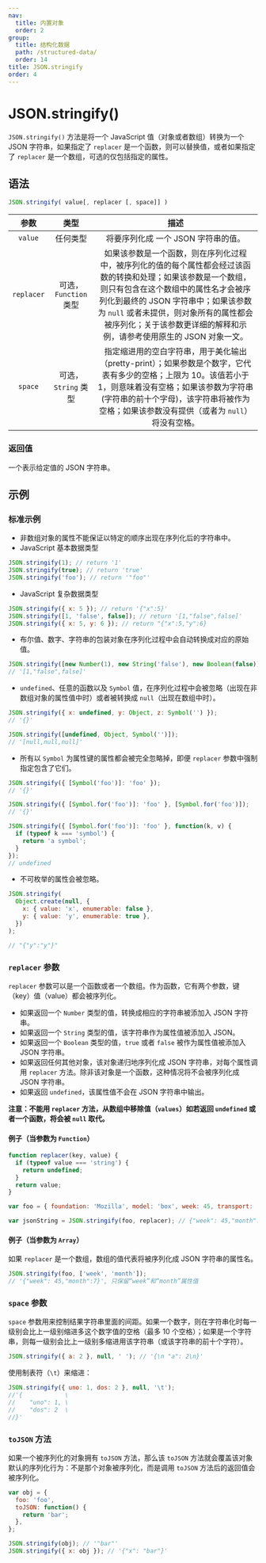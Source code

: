 ```yaml
---
nav:
  title: 内置对象
  order: 2
group:
  title: 结构化数据
  path: /structured-data/
  order: 14
title: JSON.stringify
order: 4
---
```


# JSON.stringify()

`JSON.stringify()` 方法是将一个 JavaScript 值（对象或者数组）转换为一个 JSON 字符串，如果指定了 `replacer` 是一个函数，则可以替换值，或者如果指定了 `replacer` 是一个数组，可选的仅包括指定的属性。

## 语法

```js
JSON.stringify( value[, replacer [, space]] )
```

|    参数    |         类型          |                                                                                                                                                      描述                                                                                                                                                      |
| :--------: | :-------------------: | :------------------------------------------------------------------------------------------------------------------------------------------------------------------------------------------------------------------------------------------------------------------------------------------------------------: |
|  `value`   |       任何类型        |                                                                                                                                      将要序列化成 一个 JSON 字符串的值。                                                                                                                                       |
| `replacer` | 可选，`Function` 类型 | 如果该参数是一个函数，则在序列化过程中，被序列化的值的每个属性都会经过该函数的转换和处理；如果该参数是一个数组，则只有包含在这个数组中的属性名才会被序列化到最终的 JSON 字符串中；如果该参数为 `null` 或者未提供，则对象所有的属性都会被序列化；关于该参数更详细的解释和示例，请参考使用原生的 JSON 对象一文。 |
|  `space`   |  可选，`String` 类型  |                              指定缩进用的空白字符串，用于美化输出（pretty-print）；如果参数是个数字，它代表有多少的空格；上限为 10。该值若小于 1，则意味着没有空格；如果该参数为字符串(字符串的前十个字母)，该字符串将被作为空格；如果该参数没有提供（或者为 `null`）将没有空格。                              |

### 返回值

一个表示给定值的 JSON 字符串。

## 示例

### 标准示例

- 非数组对象的属性不能保证以特定的顺序出现在序列化后的字符串中。
- JavaScript 基本数据类型

```js
JSON.stringify(1); // return '1'
JSON.stringify(true); // return 'true'
JSON.stringify('foo'); // return '"foo"'
```

- JavaScript 复杂数据类型

```js
JSON.stringify({ x: 5 }); // return '{"x":5}'
JSON.stringify([1, 'false', false]); // return '[1,"false",false]'
JSON.stringify({ x: 5, y: 6 }); // return "{"x":5,"y":6}
```

- 布尔值、数字、字符串的包装对象在序列化过程中会自动转换成对应的原始值。

```js
JSON.stringify([new Number(1), new String('false'), new Boolean(false)]);
// '[1,"false",false]'
```

- `undefined`、任意的函数以及 `Symbol` 值，在序列化过程中会被忽略（出现在非数组对象的属性值中时）或者被转换成 `null`（出现在数组中时）。

```js
JSON.stringify({ x: undefined, y: Object, z: Symbol('') });
// '{}'

JSON.stringify([undefined, Object, Symbol('')]);
// '[null,null,null]'
```

- 所有以 `Symbol` 为属性键的属性都会被完全忽略掉，即便 `replacer` 参数中强制指定包含了它们。

```js
JSON.stringify({ [Symbol('foo')]: 'foo' });
// '{}'

JSON.stringify({ [Symbol.for('foo')]: 'foo' }, [Symbol.for('foo')]);
// '{}'

JSON.stringify({ [Symbol.for('foo')]: 'foo' }, function(k, v) {
  if (typeof k === 'symbol') {
    return 'a symbol';
  }
});
// undefined
```

- 不可枚举的属性会被忽略。

```js
JSON.stringify(
  Object.create(null, {
    x: { value: 'x', enumerable: false },
    y: { value: 'y', enumerable: true },
  })
);

// "{"y":"y"}"
```

### `replacer` 参数

`replacer` 参数可以是一个函数或者一个数组。作为函数，它有两个参数，键（key）值（value）都会被序列化。

- 如果返回一个 `Number` 类型的值，转换成相应的字符串被添加入 JSON 字符串。
- 如果返回一个 `String` 类型的值，该字符串作为属性值被添加入 JSON。
- 如果返回一个 `Boolean` 类型的值，`true` 或者 `false` 被作为属性值被添加入 JSON 字符串。
- 如果返回任何其他对象，该对象递归地序列化成 JSON 字符串，对每个属性调用 `replacer` 方法。除非该对象是一个函数，这种情况将不会被序列化成 JSON 字符串。
- 如果返回 `undefined`，该属性值不会在 JSON 字符串中输出。

**注意：不能用 `replacer` 方法，从数组中移除值（`values`）如若返回 `undefined` 或者一个函数，将会被 `null` 取代。**

#### 例子（当参数为 `Function`）

```js
function replacer(key, value) {
  if (typeof value === 'string') {
    return undefined;
  }
  return value;
}

var foo = { foundation: 'Mozilla', model: 'box', week: 45, transport: 'car', month: 7 };

var jsonString = JSON.stringify(foo, replacer); // {"week": 45,"month": 7}
```

#### 例子（当参数为 `Array`）

如果 `replacer` 是一个数组，数组的值代表将被序列化成 JSON 字符串的属性名。

```js
JSON.stringify(foo, ['week', 'month']);
// '{"week": 45,"month":7}', 只保留“week”和“month”属性值
```

### `space` 参数

`space` 参数用来控制结果字符串里面的间距。如果一个数字，则在字符串化时每一级别会比上一级别缩进多这个数字值的空格（最多 10 个空格）；如果是一个字符串，则每一级别会比上一级别多缩进用该字符串（或该字符串的前十个字符）。

```js
JSON.stringify({ a: 2 }, null, ' '); // '{\n "a": 2\n}'
```

使用制表符（`\t`）来缩进：

```js
JSON.stringify({ uno: 1, dos: 2 }, null, '\t');
//'{            \
//    "uno": 1, \
//    "dos": 2  \
//}'
```

### `toJSON` 方法

如果一个被序列化的对象拥有 `toJSON` 方法，那么该 `toJSON` 方法就会覆盖该对象默认的序列化行为：不是那个对象被序列化，而是调用 `toJSON` 方法后的返回值会被序列化。

```js
var obj = {
  foo: 'foo',
  toJSON: function() {
    return 'bar';
  },
};

JSON.stringify(obj); // '"bar"'
JSON.stringify({ x: obj }); // '{"x": "bar"}'
```
